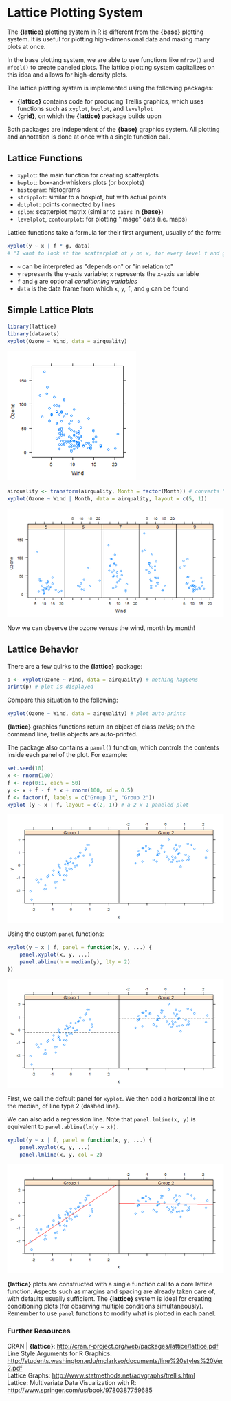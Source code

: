 Lattice Plotting System
=======================
The **{lattice}** plotting system in R is different from the **{base}** plotting system.
It is useful for plotting high-dimensional data and making many plots at once.

In the base plotting system, we are able to use functions like `mfrow()` and
`mfcol()` to create paneled plots. The lattice plotting system capitalizes on 
this idea and allows for high-density plots.

The lattice plotting system is implemented using the following packages:
* **{lattice}** contains code for producing Trellis graphics, which uses
  functions such as `xyplot`, `bwplot`, and `levelplot`
* **{grid}**, on which the **{lattice}** package builds upon

Both packages are independent of the **{base}** graphics system.
All plotting and annotation is done at once with a single function call.

Lattice Functions
-----------------
* `xyplot`: the main function for creating scatterplots
* `bwplot`: box-and-whiskers plots (or boxplots)
* `histogram`: histograms
* `stripplot`: similar to a boxplot, but with actual points
* `dotplot`: points connected by lines
* `splom`: scatterplot matrix (similar to `pairs` in **{base}**)
* `levelplot`, `contourplot`: for plotting "image" data (i.e. maps)

Lattice functions take a formula for their first argument, usually of the form:

```r
xyplot(y ~ x | f * g, data)
# "I want to look at the scatterplot of y on x, for every level f and g
```

* `~` can be interpreted as "depends on" or "in relation to"
* `y` represents the y-axis variable; `x` represents the x-axis variable
* `f` and `g` are optional *conditioning variables*
* `data` is the data frame from which `x`, `y`, `f`, and `g` can be found

Simple Lattice Plots
--------------------
```r
library(lattice)
library(datasets)
xyplot(Ozone ~ Wind, data = airquality)
```

![1](https://github.com/mcvmorales/datascience/blob/master/04exploratorydataanalysis/figures/xyplot1.png)

```r
airquality <- transform(airquality, Month = factor(Month)) # converts "Month" to factor variable
xyplot(Ozone ~ Wind | Month, data = airquality, layout = c(5, 1))
```

![2](https://github.com/mcvmorales/datascience/blob/master/04exploratorydataanalysis/figures/xyplot2.png)

Now we can observe the ozone versus the wind, month by month!

Lattice Behavior
----------------
There are a few quirks to the **{lattice}** package:

```r
p <- xyplot(Ozone ~ Wind, data = airquailty) # nothing happens
print(p) # plot is displayed
```

Compare this situation to the following:

```r
xyplot(Ozone ~ Wind, data = airquality) # plot auto-prints
```

**{lattice}** graphics functions return an object of class *trellis*; on the command line, trellis 
objects are auto-printed.

The package also contains a `panel()` function, which controls the contents 
inside each panel of the plot. For example:

```r
set.seed(10)
x <- rnorm(100)
f <- rep(0:1, each = 50)
y <- x + f - f * x + rnorm(100, sd = 0.5)
f <- factor(f, labels = c("Group 1", "Group 2"))
xyplot (y ~ x | f, layout = c(2, 1)) # a 2 x 1 paneled plot
```

![3](https://github.com/mcvmorales/datascience/blob/master/04exploratorydataanalysis/figures/xyplot3.png)

Using the custom `panel` functions:

```r
xyplot(y ~ x | f, panel = function(x, y, ...) {
    panel.xyplot(x, y, ...)
    panel.abline(h = median(y), lty = 2)
})
```

![4](https://github.com/mcvmorales/datascience/blob/master/04exploratorydataanalysis/figures/xyplot4.png)

First, we call the default panel for `xyplot`. We then add a horizontal line at the median, of line
type 2 (dashed line).

We can also add a regression line. Note that `panel.lmline(x, y)` is equivalent to `panel.abline(lm(y ~ x)).`

```r
xyplot(y ~ x | f, panel = function(x, y, ...) {
    panel.xyplot(x, y, ...)
    panel.lmline(x, y, col = 2)
```
![5](https://github.com/mcvmorales/datascience/blob/master/04exploratorydataanalysis/figures/xyplot5.png)

**{lattice}** plots are constructed with a single function call to a core lattice function.
Aspects such as margins and spacing are already taken care of, with defaults usually sufficient.
The **{lattice}** system is ideal for creating conditioning plots (for observing multiple conditions 
simultaneously). Remember to use `panel` functions to modify what is plotted in each panel.

### Further Resources
CRAN | **{lattice}**: http://cran.r-project.org/web/packages/lattice/lattice.pdf  
Line Style Arguments for R Graphics: http://students.washington.edu/mclarkso/documents/line%20styles%20Ver2.pdf  
Lattice Graphs: http://www.statmethods.net/advgraphs/trellis.html  
Lattice: Multivariate Data Visualization with R: http://www.springer.com/us/book/9780387759685
